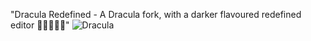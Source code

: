 "Dracula Redefined - A Dracula fork, with a darker flavoured redefined editor 🧛🏻‍♂️🔌👾"
![Dracula](https://user-images.githubusercontent.com/54276661/106507148-a3ebcb80-64f0-11eb-9792-90a5039dd3c3.jpg)

